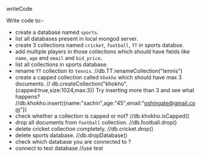 writeCode

Write code to:-

- create a database named `sports`.
- list all databases present in local mongod server.
- create 3 collections named `cricket`, `football`, `TT` in sports databse.
- add multiple players in those collections which should have fields like `name`, `age` and `email` and `bid_price`.
- list all collections in sports database.
- rename `TT` collection to `tennis`. //db.TT.renameCollection("tennis")
- create a capped collection called `khokho` which should have max 3 documents. // db.createCollection("khokho",{capped:true,size:1024,max:3})
  Try inserting more than 3 and see what happens? //db.khokho.insert({name:"sachin",age:"45",email:"oshingate@gmail.com"})
- check whether a collection is capped or not? //db.khokho.isCapped()
- drop all documents from `football` collection. //db.football.drop()
- delete cricket collection completely. //db.cricket.drop()
- delete sports database. //db.dropDatabase()
- check which database you are connected to ?
- connect to test database //use test
